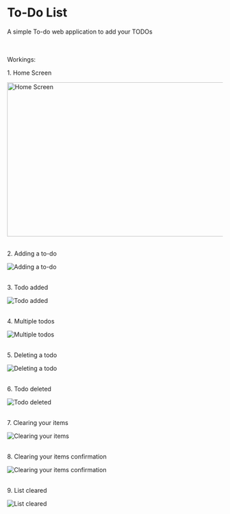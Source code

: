 # To-Do List
A simple To-do web application to add your TODOs

<br>
<br>
Workings:

<p>1. Home Screen</p>
<img src="https://github.com/iamrockstarabhi/To-Do-List/assets/89914294/329e13cc-f831-4a21-bd1f-534d216ad370" alt="Home Screen" height="360px" width="720px"><br>

<br>

<p>2. Adding a to-do</p>
<img src="https://github.com/iamrockstarabhi/To-Do-List/assets/89914294/d7d1b0a4-e746-428e-826c-aabe8ebc67ce" alt="Adding a to-do"><br>

<br>

<p>3. Todo added</p>
<img src="https://github.com/iamrockstarabhi/To-Do-List/assets/89914294/17bf1cc0-7dec-41e1-8653-14954070abfa" alt="Todo added"><br>

<br>

<p>4. Multiple todos</p>
<img src="https://github.com/iamrockstarabhi/To-Do-List/assets/89914294/52657269-2f13-401e-a243-6c872deb7691" alt="Multiple todos"><br>

<br>

<p>5. Deleting a todo</p>
<img src="https://github.com/iamrockstarabhi/To-Do-List/assets/89914294/1ee4be6b-35ec-4db8-b427-eb1fef44e7a1" alt="Deleting a todo"><br>

<br>

<p>6. Todo deleted</p>
<img src="https://github.com/iamrockstarabhi/To-Do-List/assets/89914294/8ee2514a-89da-4d5c-ba3b-5bda7b992a82" alt="Todo deleted"><br>

<br>

<p>7. Clearing your items</p>
<img src="https://github.com/iamrockstarabhi/To-Do-List/assets/89914294/d57c429f-59b6-410f-b682-7d89fa580213" alt="Clearing your items"><br>

<br>

<p>8. Clearing your items confirmation</p>
<img src="https://github.com/iamrockstarabhi/To-Do-List/assets/89914294/bf40c769-bf48-48b0-8442-e2bf8b969480" alt="Clearing your items confirmation"><br>

<br>

<p>9. List cleared</p>
<img src="https://github.com/iamrockstarabhi/To-Do-List/assets/89914294/6969bf4f-5e86-4ca1-bf6c-1e1d13006af0" alt="List cleared"><br>

<br>
